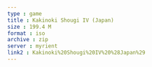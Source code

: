 ```yaml
---
type : game
title : Kakinoki Shougi IV (Japan)
size : 199.4 M
format : iso
archive : zip
server : myrient
link2 : Kakinoki%20Shougi%20IV%20%28Japan%29
---
```

